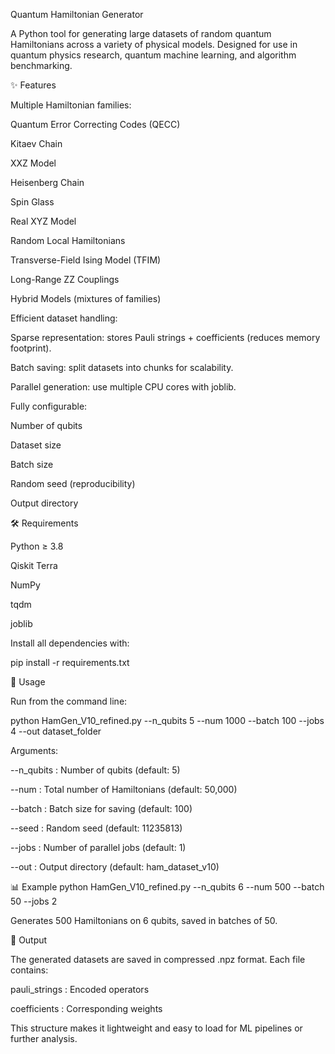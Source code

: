 Quantum Hamiltonian Generator

A Python tool for generating large datasets of random quantum Hamiltonians across a variety of physical models.
Designed for use in quantum physics research, quantum machine learning, and algorithm benchmarking.

✨ Features

Multiple Hamiltonian families:

Quantum Error Correcting Codes (QECC)

Kitaev Chain

XXZ Model

Heisenberg Chain

Spin Glass

Real XYZ Model

Random Local Hamiltonians

Transverse-Field Ising Model (TFIM)

Long-Range ZZ Couplings

Hybrid Models (mixtures of families)

Efficient dataset handling:

Sparse representation: stores Pauli strings + coefficients (reduces memory footprint).

Batch saving: split datasets into chunks for scalability.

Parallel generation: use multiple CPU cores with joblib.

Fully configurable:

Number of qubits

Dataset size

Batch size

Random seed (reproducibility)

Output directory

🛠️ Requirements

Python ≥ 3.8

Qiskit Terra

NumPy

tqdm

joblib

Install all dependencies with:

pip install -r requirements.txt

🚀 Usage

Run from the command line:

python HamGen_V10_refined.py --n_qubits 5 --num 1000 --batch 100 --jobs 4 --out dataset_folder


Arguments:

--n_qubits : Number of qubits (default: 5)

--num : Total number of Hamiltonians (default: 50,000)

--batch : Batch size for saving (default: 100)

--seed : Random seed (default: 11235813)

--jobs : Number of parallel jobs (default: 1)

--out : Output directory (default: ham_dataset_v10)

📊 Example
python HamGen_V10_refined.py --n_qubits 6 --num 500 --batch 50 --jobs 2


Generates 500 Hamiltonians on 6 qubits, saved in batches of 50.

📂 Output

The generated datasets are saved in compressed .npz format.
Each file contains:

pauli_strings : Encoded operators

coefficients : Corresponding weights

This structure makes it lightweight and easy to load for ML pipelines or further analysis.
